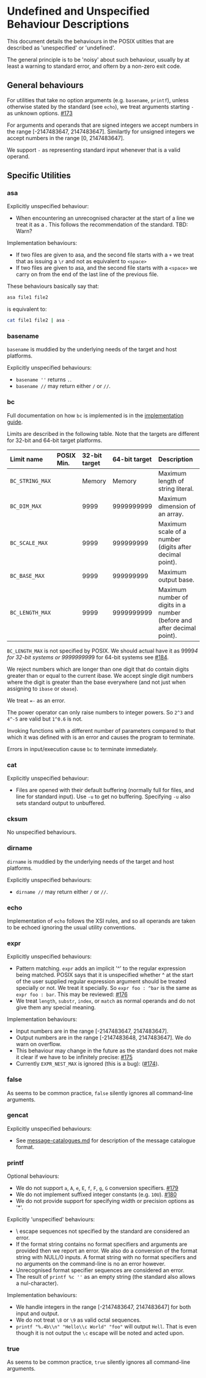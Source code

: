 # Undefined and Unspecified Behaviour Descriptions

This document details the behaviours in the POSIX utilties that are described as 'unespecified' or
'undefined'.

The general principle is to be 'noisy' about such behaviour, usually by at least a warning to
standard error, and oftern by a non-zero exit code.

## General behaviours

For utilities that take no option arguments (e.g. `basename`, `printf`), unless otherwise stated by
the standard (see `echo`), we treat arguments starting `-` as unknown options.
[#173](https://github.com/matt-gretton-dann/gd-posix-apps/issues/173)

For arguments and operands that are signed integers we accept numbers in the range \[-2147483647,
2147483647].  Similartly for unsigned integers we accept numbers in the range \[0, 2147483647].

We support `-` as representing standard input whenever that is a valid operand.

## Specific Utilities

### asa

Explicitly unspecified behaviour:

 * When encountering an unrecognised character at the start of a line we treat it as a <space>.
   This follows the recommendation of the standard.  TBD: Warn?

Implementation behaviours:

 * If two files are given to asa, and the second file starts with a `+` we treat that as issuing a
   `\r` and not as equivalent to `<space>`
 * If two files are given to asa, and the second file starts with a `<space>` we carry on from the
   end of the last line of the previous file.

These behaviours basically say that:

```sh
asa file1 file2
```

is equivalent to:

```sh
cat file1 file2 | asa -
```

### basename

`basename` is muddied by the underlying needs of the target and host platforms.

Explicitly unspecified behaviours:

 * `basename ''` returns `.`.
 * `basename //` may return either `/` or `//`.

### bc

Full documentation on how `bc` is implemented is in the [implementation guide](./bc.md).

Limits are described in the following table.   Note that the targets are different for 32-bit and
64-bit target platforms.

| Limit name | POSIX Min. | 32-bit target | 64-bit target | Description |
| :--------- | :--------- | :------------ | :------------ | :---------- |
| `BC_STRING_MAX` | | Memory | Memory | Maximum length of string literal. |
| `BC_DIM_MAX` | | 9999 | 9999999999 | Maximum dimension of an array. |
| `BC_SCALE_MAX` | | 9999 | 999999999 | Maximum scale of a number (digits after decimal point). |
| `BC_BASE_MAX` | | 9999 | 999999999 | Maximum output base.  |
| `BC_LENGTH_MAX` | | 9999 | 9999999999 | Maximum number of digits in a number (before and after decimal point). |

`BC_LENGTH_MAX` is not specified by POSIX.  We should actual have it as 9999*4 for 32-bit systems or
999999999*9 for 64-bit systems see
[#184](https://github.com/matt-gretton-dann/gd-posix-apps/issues/184).

We reject numbers which are longer than one digit that do contain digits greater than or equal to
the current ibase.  We accept single digit numbers where the digit is greater than the base
everywhere (and not just when assigning to `ibase` or `obase`).

We treat `=-` as an error.

The power operator can only raise numbers to integer powers.  So `2^3` and `4^-5` are valid but
`1^0.6` is not.

Invoking functions with a different number of parameters compared to that which it was defined with
is an error and causes the program to terminate.

Errors in input/execution cause `bc` to terminate immediately.

### cat

Explicitly unspecified behaviour:

 * Files are opened with their default buffering (normally full for files, and line for standard
   input).  Use `-u` to get no buffering.  Specifying `-u` also sets standard output to unbuffered.

### cksum

No unspecified behaviours.

### dirname

`dirname` is muddied by the underlying needs of the target and host platforms.

Explicitly unspecified behaviours:

 * `dirname //` may return either `/` or `//`.

### echo

Implementation of `echo` follows the XSI rules, and so all operands are taken to be echoed ignoring
the usual utility conventions.

### expr

Explicitly unspecified behaviours:

 * Pattern matching. `expr` adds an implicit '^' to the regular expression being matched. POSIX says
   that it is unspecified whether ^ at the start of the user supplied regular expression argument
   should be treated specially or not.  We treat it specially.  So `expr foo : ^bar` is the same as
   `expr foo : bar`.  This may be reviewed:
   [#176](https://github.com/matt-gretton-dann/gd-posix-apps/issues/176)
 * We treat `length`, `substr`, `index`, or `match` as normal operands and do not give them any
   special meaning.

Implementation behaviours:

 * Input numbers are in the range \[-2147483647, 2147483647].
 * Output numbers are in the range  \[-2147483648, 2147483647].  We do warn on overflow.
 * This behaviour may change in the future as the standard does not make it clear if we have to be
   infinitely precise: [#175](https://github.com/matt-gretton-dann/gd-posix-apps/issues/175)
 * Currently `EXPR_NEST_MAX` is ignored (this is a bug):
   ([#174](https://github.com/matt-gretton-dann/gd-posix-apps/issues/174)).

### false

As seems to be common practice, `false` silently ignores all command-line arguments.

### gencat

Explicitly unspecified behaviours:

 * See [message-catalogues.md](../file-formats/message-catalogues.md) for description of the message
   catalogue format.

### printf

Optional behaviours:
 * We do not support `a`, `A`, `e`, `E`, `f`, `F`, `g`, `G` conversion specifiers.
   [#179](https://github.com/matt-gretton-dann/gd-posix-apps/issues/179)
 * We do not implement suffixed integer constants (e.g. `10U`).
   [#180](https://github.com/matt-gretton-dann/gd-posix-apps/issues/180)
 * We do not provide support for specifying width or precision options as '*'.

Explicitly 'unspecified' behaviours:

 * \ escape sequences not specified by the standard are considered an error.
 * If the format string contains no format specifiers and arguments are provided then we report an
   error.  We also do a conversion of the format string with NULL/0 inputs.  A format string with
   no format specifiers and no arguments on the command-line is no an error however.
 * Unrecognised format specifier sequences are considered an error.
 * The result of `printf %c ''` as an empty string (the standard also allows a nul-character).

Implementation behaviours:

 * We handle integers in the range \[-2147483647, 2147483647] for both input and output.
 * We do not treat `\8` or `\9` as valid octal sequences.
 * `printf "%.4b\\n" "Hello\\c World" "foo"` will output `Hell`.  That is even though it is not
   output the `\c` escape will be noted and acted upon.

### true

As seems to be common practice, `true` silently ignores all command-line arguments.
